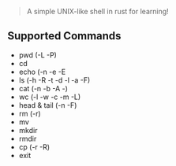 > A simple UNIX-like shell in rust for learning!

## Supported Commands
- pwd (-L -P)
- cd
- echo (-n -e -E
- ls (-h -R -t -d -l -a -F)
- cat (-n -b -A -)
- wc (-l -w -c -m -L)
- head & tail (-n <nbr> -F)
- rm (-r)
- mv
- mkdir
- rmdir
- cp (-r -R)
- exit
